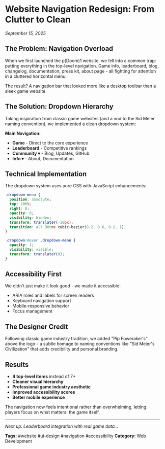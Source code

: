 # Website Navigation Redesign: From Clutter to Clean

*September 15, 2025*

## The Problem: Navigation Overload

When we first launched the p(Doom)1 website, we fell into a common trap: putting everything in the top-level navigation. Game info, leaderboard, blog, changelog, documentation, press kit, about page - all fighting for attention in a cluttered horizontal menu.

The result? A navigation bar that looked more like a desktop toolbar than a sleek game website.

## The Solution: Dropdown Hierarchy

Taking inspiration from classic game websites (and a nod to the Sid Meier naming convention), we implemented a clean dropdown system:

**Main Navigation:**
- **Game** - Direct to the core experience
- **Leaderboard** - Competitive rankings
- **Community ▾** - Blog, Updates, GitHub
- **Info ▾** - About, Documentation

## Technical Implementation

The dropdown system uses pure CSS with JavaScript enhancements:

```css
.dropdown-menu {
  position: absolute;
  top: 100%;
  right: 0;
  opacity: 0;
  visibility: hidden;
  transform: translateY(-10px);
  transition: all 300ms cubic-bezier(0.2, 0.8, 0.2, 1);
}

.dropdown:hover .dropdown-menu {
  opacity: 1;
  visibility: visible;
  transform: translateY(0);
}
```

## Accessibility First

We didn't just make it look good - we made it accessible:
- ARIA roles and labels for screen readers
- Keyboard navigation support
- Mobile-responsive behavior
- Focus management

## The Designer Credit

Following classic game industry tradition, we added "Pip Foweraker's" above the logo - a subtle homage to naming conventions like "Sid Meier's Civilization" that adds credibility and personal branding.

## Results

- **4 top-level items** instead of 7+
- **Cleaner visual hierarchy**
- **Professional game industry aesthetic**
- **Improved accessibility scores**
- **Better mobile experience**

The navigation now feels intentional rather than overwhelming, letting players focus on what matters: the game itself.

---

*Next up: Leaderboard integration with real game data...*

**Tags:** #website #ui-design #navigation #accessibility
**Category:** Web Development
